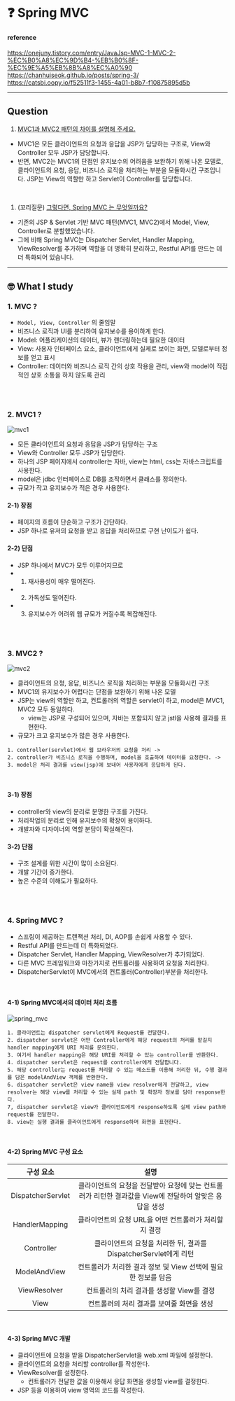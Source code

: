 # :question: Spring MVC

#### reference
https://onejuny.tistory.com/entry/JavaJsp-MVC-1-MVC-2-%EC%B0%A8%EC%9D%B4-%EB%B0%8F-%EC%9E%A5%EB%8B%A8%EC%A0%90<br>
https://chanhuiseok.github.io/posts/spring-3/ <br>
https://catsbi.oopy.io/f52511f3-1455-4a01-b8b7-f10875895d5b
<hr>

## Question
1. [MVC1과 MVC2 패턴의 차이를 설명해 주세요.](#2-mvc1-)
- MVC1은 모든 클라이언트의 요청과 응답을 JSP가 담당하는 구조로, View와 Controller 모두 JSP가 담당합니다.
- 반면, MVC2는 MVC1의 단점인 유지보수의 어려움을 보완하기 위해 나온 모델로, 클라이언트의 요청, 응답, 비즈니스 로직을 처리하는 부분을 모듈화시킨 구조입니다. JSP는 View의 역할만 하고 Servlet이 Controller를 담당합니다.
<br>

1. (꼬리질문) [그렇다면, Spring MVC 는 무엇일까요?](#4-spring-mvc-)
- 기존의 JSP & Servlet 기반 MVC 패턴(MVC1, MVC2)에서 Model, View, Controller로 분할했었습니다.
- 그에 비해 Spring MVC는 Dispatcher Servlet, Handler Mapping, ViewResolver를 추가하며 역할을 더 명확히 분리하고, Restful API를 만드는 데 더 특화되어 있습니다.

<hr>

## :nerd_face:	What I study

### 1. MVC ?
- `Model, View, Controller` 의 줄임말
- 비즈니스 로직과 UI를 분리하여 유지보수를 용이하게 한다.
- Model: 어플리케이션의 데이터, 뷰가 랜더링하는데 필요한 데이터
- View: 사용자 인터페이스 요소, 클라이언트에게 실제로 보이는 화면, 모델로부터 정보를 얻고 표시
- Controller: 데이터와 비즈니스 로직 간의 상호 작용을 관리, view와 model이 직접적인 상호 소통을 하지 않도록 관리

<br><br>

### 2. MVC1 ?
![mvc1](https://img1.daumcdn.net/thumb/R1280x0/?scode=mtistory2&fname=https%3A%2F%2Fblog.kakaocdn.net%2Fdn%2FI1UUx%2FbtqEZ0IhZ6O%2FqzvwssYAAkEltNqYd3Kpik%2Fimg.png)
- 모든 클라이언트의 요청과 응답을 JSP가 담당하는 구조
- View와 Controller 모두 JSP가 담당한다.
- 하나의 JSP 페이지에서 controller는 자바, view는 html, css는 자바스크립트를 사용한다.
- model은 jdbc 인터페이스로 DB를 조작하면서 클래스를 정의한다.
- 규모가 작고 유지보수가 적은 경우 사용한다.

#### 2-1) 장점
- 페이지의 흐름이 단순하고 구조가 간단하다.
- JSP 하나로 유저의 요청을 받고 응답을 처리하므로 구현 난이도가 쉽다.
#### 2-2) 단점
- JSP 하나에서 MVC가 모두 이루어지므로 
- 1) 재사용성이 매우 떨어진다.
- 2) 가독성도 떨어진다.
- 3) 유지보수가 어려워 웹 규모가 커질수록 복잡해진다.

<br><br>

### 3. MVC2 ? 
![mvc2](https://img1.daumcdn.net/thumb/R1280x0/?scode=mtistory2&fname=https%3A%2F%2Fblog.kakaocdn.net%2Fdn%2Fbgbhsb%2FbtqE0BOnWqs%2FGhoRjVi90P1dYSBjRHSo91%2Fimg.png)
- 클라이언트의 요청, 응답, 비즈니스 로직을 처리하는 부분을 모듈화시킨 구조
- MVC1의 유지보수가 어렵다는 단점을 보완하기 위해 나온 모델
- JSP는 view의 역할만 하고, 컨트롤러의 역할은 servlet이 하고, model은 MVC1, MVC2 모두 동일하다.
  - view는 JSP로 구성되어 있으며, 자바는 포함되지 않고 jstl을 사용해 결과를 표현한다.
- 규모가 크고 유지보수가 많은 경우 사용한다.

```
1. controller(servlet)에서 웹 브라우저의 요청을 처리 -> 
2. controller가 비즈니스 로직을 수행하며, model을 호출하여 데이터를 요청한다. -> 
3. model은 처리 결과를 view(jsp)에 보내어 사용자에게 응답하게 된다.
```

<br>

#### 3-1) 장점
- controller와 view의 분리로 분명한 구조를 가진다.
- 처리작업의 분리로 인해 유지보수의 확장이 용이하다.
- 개발자와 디자이너의 역할 분담이 확실해진다.
#### 3-2) 단점
- 구조 설계를 위한 시간이 많이 소요된다.
- 개발 기간이 증가한다.
- 높은 수준의 이해도가 필요하다.

<br><br>

### 4. Spring MVC ?
- 스프링이 제공하는 트랜잭션 처리, DI, AOP를 손쉽게 사용할 수 있다.
- Restful API를 만드는데 더 특화되었다.
- Dispatcher Servlet, Handler Mapping, ViewResolver가 추가되었다.
- 다른 MVC 프레임워크와 마찬가지로 컨트롤러를 사용하여 요청을 처리한다.
- DispatcherServlet이 MVC에서의 컨트롤러(Controller)부분을 처리한다.

<br>

#### 4-1) Spring MVC에서의 데이터 처리 흐름
![spring_mvc](https://oopy.lazyrockets.com/api/v2/notion/image?src=https%3A%2F%2Fs3-us-west-2.amazonaws.com%2Fsecure.notion-static.com%2F183bb42c-2998-4362-ade1-b7d75f75a851%2FUntitled.png&blockId=209ecc2e-d659-4a44-a519-675c16309d89)
```
1. 클라이언트는 dispatcher servlet에게 Request를 전달한다.
2. dispatcher servlet은 어떤 Controller에게 해당 request의 처리를 맡길지 handler mapping에게 URI 처리를 문의한다.
3. 여기서 handler mapping은 해당 URI를 처리할 수 있는 controller를 반환한다.
4. dispatcher servlet은 request를 controller에게 전달합니다.
5. 해당 controller는 request를 처리할 수 있는 메소드를 이용해 처리한 뒤, 수행 결과를 담은 modelAndView 객체를 반환한다.
6. dispatcher servlet은 view name을 view resolver에게 전달하고, view resolver는 해당 view를 처리할 수 있는 실제 path 및 확장자 정보를 담아 response한다.
7, dispatcher servlet은 view가 클라이언트에게 response하도록 실제 view path와 request를 전달한다.
8. view는 실행 결과를 클라이언트에게 response하며 화면을 표현한다.
```

<br>

#### 4-2) Spring MVC 구성 요소
|구성 요소|설명|
|:---:|:---:|
|DispatcherServlet|클라이언트의 요청을 전달받아 요청에 맞는 컨트롤러가 리턴한 결과값을 View에 전달하여 알맞은 응답을 생성|
|HandlerMapping|클라이언트의 요청 URL을 어떤 컨트롤러가 처리할지 결정|
|Controller|클라이언트의 요청을 처리한 뒤, 결과를 DispatcherServlet에게 리턴|
|ModelAndView|컨트롤러가 처리한 결과 정보 및 View 선택에 필요한 정보를 담음|
|ViewResolver|컨트롤러의 처리 결과를 생성할 View를 결정|
|View|컨트롤러의 처리 결과를 보여줄 화면을 생성|

<br>

#### 4-3) Spring MVC 개발
- 클라이언트에 요청을 받을 DispatcherServlet을 web.xml 파일에 설정한다.
- 클라이언트의 요청을 처리할 controller를 작성한다.
- ViewResolver를 설정한다.
  - 컨트롤러가 전달한 값을 이용해서 응답 화면을 생성할 view를 결정한다.
- JSP 등을 이용하여 view 영역의 코드를 작성한다.